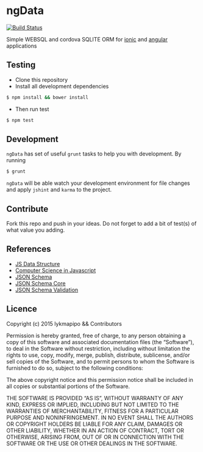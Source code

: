 ngData
=======
[![Build Status](https://travis-ci.org/lykmapipo/ngData.svg?branch=master)](https://travis-ci.org/lykmapipo/ngData)

Simple WEBSQL and cordova SQLITE ORM for [ionic]() and [angular]() applications


## Testing
* Clone this repository
* Install all development dependencies
```sh
$ npm install && bower install
```
* Then run test
```sh
$ npm test
```

## Development
`ngData` has set of useful `grunt` tasks to help you with development. By running
```sh
$ grunt
```
`ngData` will be able watch your development environment for file changes and apply `jshint` and `karma` to the project.

## Contribute
Fork this repo and push in your ideas. Do not forget to add a bit of test(s) of what value you adding.

## References
- [JS Data Structure](https://developer.mozilla.org/en-US/docs/Web/JavaScript/Data_structures)
- [Computer Science in Javascript](https://github.com/nzakas/computer-science-in-javascript/)
- [JSON Schema](http://json-schema.org/)
- [JSON Schema Core](http://json-schema.org/latest/json-schema-core.html)
- [JSON Schema Validation](http://json-schema.org/latest/json-schema-validation.html)

## Licence

Copyright (c) 2015 lykmapipo && Contributors

Permission is hereby granted, free of charge, to any person obtaining a copy of this software and associated documentation files (the “Software”), to deal in the Software without restriction, including without limitation the rights to use, copy, modify, merge, publish, distribute, sublicense, and/or sell copies of the Software, and to permit persons to whom the Software is furnished to do so, subject to the following conditions:

The above copyright notice and this permission notice shall be included in all copies or substantial portions of the Software.

THE SOFTWARE IS PROVIDED “AS IS”, WITHOUT WARRANTY OF ANY KIND, EXPRESS OR IMPLIED, INCLUDING BUT NOT LIMITED TO THE WARRANTIES OF MERCHANTABILITY, FITNESS FOR A PARTICULAR PURPOSE AND NONINFRINGEMENT. IN NO EVENT SHALL THE AUTHORS OR COPYRIGHT HOLDERS BE LIABLE FOR ANY CLAIM, DAMAGES OR OTHER LIABILITY, WHETHER IN AN ACTION OF CONTRACT, TORT OR OTHERWISE, ARISING FROM, OUT OF OR IN CONNECTION WITH THE SOFTWARE OR THE USE OR OTHER DEALINGS IN THE SOFTWARE.